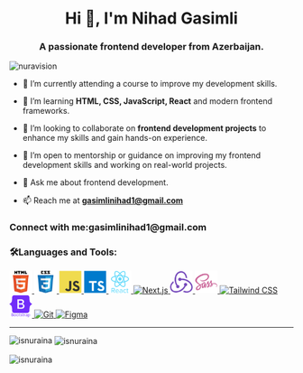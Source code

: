 <h1 align="center">Hi 👋, I'm Nihad Gasimli </h1>
<h3 align="center">A passionate frontend developer from Azerbaijan.</h3>
<img width="400" align="right" src="https://cdn.dribbble.com/userupload/8046474/file/original-1de7a34e8dfb6d1b9723e77458786c81.gif" alt="">

<p align="left"> <img src="https://komarev.com/ghpvc/?username=nuravision&label=Profile%20views&color=0e75b6&style=flat" alt="nuravision" /> </p>

- 🔭 I’m currently attending a course to improve my development skills.

- 🌱 I’m learning **HTML, CSS, JavaScript, React** and modern frontend frameworks.

- 👯 I’m looking to collaborate on **frontend development projects** to enhance my skills and gain hands-on experience.

- 🤝 I’m open to mentorship or guidance on improving my frontend development skills and working on real-world projects.

- 💬 Ask me about frontend development.

- 📫 Reach me at **gasimlinihad1@gmail.com**

<h3 align="left">Connect with me:gasimlinihad1@gmail.com</h3>
<p align="left">
</p>

<h3 align="left">🛠️Languages and Tools:</h3>
<p align="left">
  <a href="https://developer.mozilla.org/en-US/docs/Web/HTML" target="_blank" rel="noreferrer">
    <img src="https://raw.githubusercontent.com/devicons/devicon/master/icons/html5/html5-original-wordmark.svg" alt="HTML" width="40" height="40"/>
  </a>
  <a href="https://developer.mozilla.org/en-US/docs/Web/CSS" target="_blank" rel="noreferrer">
    <img src="https://raw.githubusercontent.com/devicons/devicon/master/icons/css3/css3-original-wordmark.svg" alt="CSS" width="40" height="40"/>
  </a>
  <a href="https://developer.mozilla.org/en-US/docs/Web/JavaScript" target="_blank" rel="noreferrer">
    <img src="https://raw.githubusercontent.com/devicons/devicon/master/icons/javascript/javascript-original.svg" alt="JavaScript" width="40" height="40"/>
  </a>
  <a href="https://www.typescriptlang.org/" target="_blank" rel="noreferrer">
    <img src="https://raw.githubusercontent.com/devicons/devicon/master/icons/typescript/typescript-original.svg" alt="TypeScript" width="40" height="40"/>
  </a>
  <a href="https://reactjs.org/" target="_blank" rel="noreferrer">
    <img src="https://raw.githubusercontent.com/devicons/devicon/master/icons/react/react-original-wordmark.svg" alt="React" width="40" height="40"/>
  </a>
  <a href="https://nextjs.org/" target="_blank" rel="noreferrer">
    <img src="https://cdn.worldvectorlogo.com/logos/nextjs-2.svg" alt="Next.js" width="40" height="40"/>
  </a>
  <a href="https://redux.js.org" target="_blank" rel="noreferrer">
    <img src="https://raw.githubusercontent.com/devicons/devicon/master/icons/redux/redux-original.svg" alt="Redux" width="40" height="40"/>
  </a>
  <a href="https://sass-lang.com" target="_blank" rel="noreferrer">
    <img src="https://raw.githubusercontent.com/devicons/devicon/master/icons/sass/sass-original.svg" alt="SASS" width="40" height="40"/>
  </a>
  <a href="https://tailwindcss.com/" target="_blank" rel="noreferrer">
    <img src="https://www.vectorlogo.zone/logos/tailwindcss/tailwindcss-icon.svg" alt="Tailwind CSS" width="40" height="40"/>
  </a>
  <a href="https://getbootstrap.com" target="_blank" rel="noreferrer">
    <img src="https://raw.githubusercontent.com/devicons/devicon/master/icons/bootstrap/bootstrap-plain-wordmark.svg" alt="Bootstrap" width="40" height="40"/>
  </a>
  <a href="https://git-scm.com/" target="_blank" rel="noreferrer">
    <img src="https://www.vectorlogo.zone/logos/git-scm/git-scm-icon.svg" alt="Git" width="40" height="40"/>
  </a>
  <a href="https://www.figma.com/" target="_blank" rel="noreferrer">
    <img src="https://www.vectorlogo.zone/logos/figma/figma-icon.svg" alt="Figma" width="40" height="40"/>
  </a>
</p>

---

<p><img align="left" src="https://github-readme-stats.vercel.app/api/top-langs?username=isnuraina&show_icons=true&locale=en&layout=compact" alt="isnuraina" /></p>

<p>&nbsp;<img align="center" src="https://github-readme-stats.vercel.app/api?username=isnuraina&show_icons=true&locale=en" alt="isnuraina" /></p>

<p><img align="center" src="https://github-readme-streak-stats.herokuapp.com/?user=isnuraina&" alt="isnuraina" /></p>

